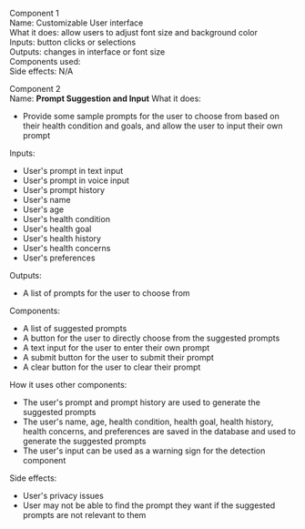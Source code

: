 Component 1 <br/>
Name: Customizable User interface <br/>
What it does: allow users to adjust font size and background color <br/>
Inputs:  button clicks or selections <br/>
Outputs: changes in interface or font size <br/>
Components used: <br/>
Side effects: N/A <br/>


Component 2 <br/>
Name: **Prompt Suggestion and Input**
What it does: 
- Provide some sample prompts for the user to choose from based on their health condition and goals, and allow the user to input their own prompt
  
Inputs:
- User's prompt in text input
- User's prompt in voice input
- User's prompt history
- User's name
- User's age
- User's health condition
- User's health goal
- User's health history
- User's health concerns
- User's preferences
  
Outputs:
- A list of prompts for the user to choose from
  
Components:
- A list of suggested prompts 
- A button for the user to directly choose from the suggested prompts
- A text input for the user to enter their own prompt
- A submit button for the user to submit their prompt
- A clear button for the user to clear their prompt

How it uses other components:
- The user's prompt and prompt history are used to generate the suggested prompts
- The user's name, age, health condition, health goal, health history, health concerns, and preferences are saved in the database and used to generate the suggested prompts
- The user's input can be used as a warning sign for the detection component

Side effects:
- User's privacy issues
- User may not be able to find the prompt they want if the suggested prompts are not relevant to them
